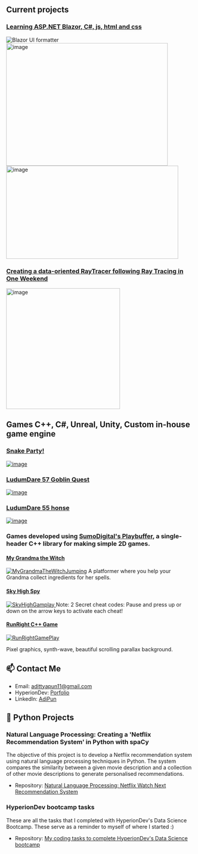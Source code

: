 ## Current projects

### [Learning ASP.NET Blazor, C#, js, html and css](https://github.com/AdiPun/dotnet-blazor-example-applications)
![Blazor UI formatter](https://github.com/user-attachments/assets/a033d451-49d4-4466-9847-c32e32a82319)
<img width="433" height="329" alt="image" src="https://github.com/user-attachments/assets/f0b2a4b6-af4d-4d7c-a228-c3f431908baf" />
<img width="461" height="250" alt="image" src="https://github.com/user-attachments/assets/5eb29508-85b4-4bc1-8e4c-d1bb63853c95" />

### [Creating a data-oriented RayTracer following Ray Tracing in One Weekend](https://github.com/AdiPun/RayTracer)
<img width="305" height="324" alt="image" src="https://github.com/user-attachments/assets/b7e2a714-ca0e-4aad-8272-7d581b448420" />

## Games C++, C#, Unreal, Unity, Custom in-house game engine

### [Snake Party!](https://www.sumo-digital.com/sumo-digital-academy-create-a-halftime-hit-for-sheffield-wednesday-football-club/)
[![image](https://github.com/user-attachments/assets/92ae3df9-ac48-4b38-b48a-7af76b753d32)](https://www.sumo-digital.com/sumo-digital-academy-create-a-halftime-hit-for-sheffield-wednesday-football-club/)

### [LudumDare 57 Goblin Quest](https://rickylee.itch.io/goblin-quest)
[![image](https://github.com/user-attachments/assets/5ca4df48-f543-4106-bdb9-826dc2b4ac9a)](https://rickylee.itch.io/goblin-quest)

### [LudumDare 55 honse](https://rickylee.itch.io/honse)
[![image](https://github.com/user-attachments/assets/d1e571be-a307-40f5-a8d5-e242ef20be6e)](https://rickylee.itch.io/honse)

### Games developed using [SumoDigital's Playbuffer](https://github.com/sumo-digital-academy/playbuffer), a single-header C++ library for making simple 2D games.

#### [My Grandma the Witch](https://github.com/AdiPun/MyGrandmaTheWitch)
[![MyGrandmaTheWitchJumping](https://github.com/AdiPun/AdiPun/assets/119054941/67b0976c-f8cd-40a5-a0bc-563475eff51c)](https://github.com/AdiPun/MyGrandmaTheWitch)
A platformer where you help your Grandma collect ingredients for her spells.

#### [Sky High Spy](https://github.com/AdiPun/Sky-High-Spy)
[![SkyHighGamplay](https://github.com/AdiPun/AdiPun/assets/119054941/7908dd50-5e56-4675-9d97-57d62c1fd49b)
](https://github.com/AdiPun/Sky-High-Spy)
Note: 2 Secret cheat codes: Pause and press up or down on the arrow keys to activate each cheat!

#### [RunRight C++ Game](https://github.com/AdiPun/Playbuffer-RunRight)
[![RunRightGamePlay](https://github.com/AdiPun/AdiPun/assets/119054941/c8f400ed-3c24-4bf0-9908-4b8c990735f5)
](https://github.com/AdiPun/Playbuffer-RunRight)

Pixel graphics, synth-wave, beautiful scrolling parallax background.

## 📫 Contact Me
- Email: [adittyapun11@gmail.com](adittyapun11@gmail.com)
- HyperionDev: [Porfolio](https://www.hyperiondev.com/portfolio/141251/)
- LinkedIn: [AdiPun](https://www.linkedin.com/in/adipun/)

## 🐍 Python Projects

### Natural Language Processing: Creating a 'Netflix Recommendation System' in Python with spaCy
The objective of this project is to develop a Netflix recommendation system using natural language processing techniques in Python. The system compares the similarity between a given movie description and a collection of other movie descriptions to generate personalised recommendations.

- Repository: [Natural Language Processing: Netflix Watch Next Recommendation System](https://github.com/AdiPun/NLP-Netflix-Watch-Next-Recommendation-System)

### HyperionDev bootcamp tasks
These are all the tasks that I completed with HyperionDev's Data Science Bootcamp.
These serve as a reminder to myself of where I started :)

- Repository: [My coding tasks to complete HyperionDev's Data Science bootcamp](https://github.com/AdiPun/HyperionDevTasks)
